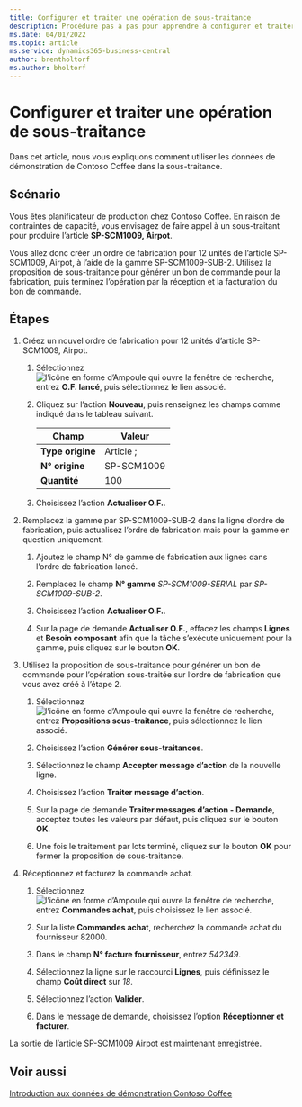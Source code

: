 ```yaml
---
title: Configurer et traiter une opération de sous-traitance
description: Procédure pas à pas pour apprendre à configurer et traiter une opération de sous-traitance dans Business Central.
ms.date: 04/01/2022
ms.topic: article
ms.service: dynamics365-business-central
author: brentholtorf
ms.author: bholtorf
---
```


# <a name="set-up-and-process-a-subcontracting-operation"></a>Configurer et traiter une opération de sous-traitance

Dans cet article, nous vous expliquons comment utiliser les données de démonstration de Contoso Coffee dans la sous-traitance.

## <a name="scenario"></a>Scénario

Vous êtes planificateur de production chez Contoso Coffee. En raison de contraintes de capacité, vous envisagez de faire appel à un sous-traitant pour produire l’article **SP-SCM1009, Airpot**.

Vous allez donc créer un ordre de fabrication pour 12 unités de l’article SP-SCM1009, Airpot, à l’aide de la gamme SP-SCM1009-SUB-2. Utilisez la proposition de sous-traitance pour générer un bon de commande pour la fabrication, puis terminez l’opération par la réception et la facturation du bon de commande.

## <a name="steps"></a>Étapes

1. Créez un nouvel ordre de fabrication pour 12 unités d’article SP-SCM1009, Airpot.

    1. Sélectionnez ![l’icône en forme d’Ampoule qui ouvre la fenêtre de recherche](../../media/ui-search/search_small.png "Dites-moi ce que vous voulez faire"), entrez **O.F. lancé**, puis sélectionnez le lien associé.  

    2. Cliquez sur l’action **Nouveau**, puis renseignez les champs comme indiqué dans le tableau suivant.  

        |Champ  |Valeur  |
        |---------|---------|
        |**Type origine** |Article ;|
        |**N° origine** |SP-SCM1009|
        |**Quantité** |100|
    3. Choisissez l’action **Actualiser O.F.**.  

2. Remplacez la gamme par SP-SCM1009-SUB-2 dans la ligne d’ordre de fabrication, puis actualisez l’ordre de fabrication mais pour la gamme en question uniquement.  

    1. Ajoutez le champ N° de gamme de fabrication aux lignes dans l’ordre de fabrication lancé.<!--in code, this is marked as visible=false-->

    2. Remplacez le champ **N° gamme** *SP-SCM1009-SERIAL* par *SP-SCM1009-SUB-2*.  

    3. Choisissez l’action **Actualiser O.F.**.  

    4. Sur la page de demande **Actualiser O.F.**, effacez les champs **Lignes** et **Besoin composant** afin que la tâche s’exécute uniquement pour la gamme, puis cliquez sur le bouton **OK**.

3. Utilisez la proposition de sous-traitance pour générer un bon de commande pour l’opération sous-traitée sur l’ordre de fabrication que vous avez créé à l’étape 2.  

    1. Sélectionnez ![l’icône en forme d’Ampoule qui ouvre la fenêtre de recherche](../../media/ui-search/search_small.png "Dites-moi ce que vous voulez faire"), entrez **Propositions sous-traitance**, puis sélectionnez le lien associé.  

    2. Choisissez l’action **Générer sous-traitances**.

    3. Sélectionnez le champ **Accepter message d’action** de la nouvelle ligne.

    4. Choisissez l’action **Traiter message d’action**.  

    5. Sur la page de demande **Traiter messages d’action - Demande**, acceptez toutes les valeurs par défaut, puis cliquez sur le bouton **OK**.

    6. Une fois le traitement par lots terminé, cliquez sur le bouton **OK** pour fermer la proposition de sous-traitance.  

4. Réceptionnez et facturez la commande achat.  

    1. Sélectionnez ![l’icône en forme d’Ampoule qui ouvre la fenêtre de recherche](../../media/ui-search/search_small.png "Dites-moi ce que vous voulez faire"), entrez **Commandes achat**, puis choisissez le lien associé.  

    2. Sur la liste **Commandes achat**, recherchez la commande achat du fournisseur 82000.

    3. Dans le champ **N° facture fournisseur**, entrez *542349*.

    4. Sélectionnez la ligne sur le raccourci **Lignes**, puis définissez le champ **Coût direct** sur *18*.

    5. Sélectionnez l’action **Valider**.  

    6. Dans le message de demande, choisissez l’option **Réceptionner et facturer**.  

La sortie de l’article SP-SCM1009 Airpot est maintenant enregistrée.

## <a name="see-also"></a>Voir aussi

[Introduction aux données de démonstration Contoso Coffee](../contoso-coffee-intro.md)  
